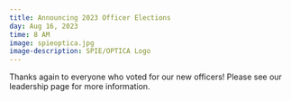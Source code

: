 ```yaml
---
title: Announcing 2023 Officer Elections
day: Aug 16, 2023
time: 8 AM
image: spieoptica.jpg
image-description: SPIE/OPTICA Logo
---
```


Thanks again to everyone who voted for our new officers! Please see our leadership page for more information. 
